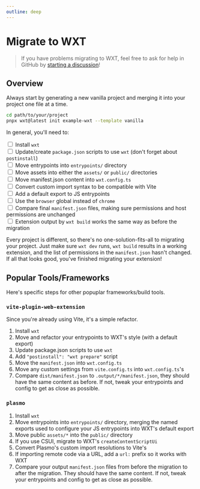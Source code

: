 ```yaml
---
outline: deep
---
```


# Migrate to WXT

> If you have problems migrating to WXT, feel free to ask for help in GitHub by [starting a discussion](https://github.com/wxt-dev/wxt/discussions/new?category=q-a)!

## Overview

Always start by generating a new vanilla project and merging it into your project one file at a time.

```sh
cd path/to/your/project
pnpx wxt@latest init example-wxt --template vanilla
```

In general, you'll need to:

<input type="checkbox" /> Install `wxt`<br />
<input type="checkbox" /> Update/create `package.json` scripts to use `wxt` (don't forget about `postinstall`)<br />
<input type="checkbox" /> Move entrypoints into `entrypoints/` directory<br />
<input type="checkbox" /> Move assets into either the `assets/` or `public/` directories<br />
<input type="checkbox" /> Move manifest.json content into `wxt.config.ts`<br />
<input type="checkbox" /> Convert custom import syntax to be compatible with Vite<br />
<input type="checkbox" /> Add a default export to JS entrypoints<br />
<input type="checkbox" /> Use the `browser` global instead of `chrome`<br />
<input type="checkbox" /> Compare final `manifest.json` files, making sure permissions and host permissions are unchanged<br />
<input type="checkbox" /> Extension output by `wxt build` works the same way as before the migration<br />

Every project is different, so there's no one-solution-fits-all to migrating your project. Just make sure `wxt dev` runs, `wxt build` results in a working extension, and the list of permissions in the `manifest.json` hasn't changed. If all that looks good, you've finished migrating your extension!

## Popular Tools/Frameworks

Here's specific steps for other popuplar frameworks/build tools.

### `vite-plugin-web-extension`

Since you're already using Vite, it's a simple refactor.

1. Install `wxt`
2. Move and refactor your entrypoints to WXT's style (with a default export)
3. Update package.json scripts to use `wxt`
4. Add `"postinstall": "wxt prepare"` script
5. Move the `manifest.json` into `wxt.config.ts`
6. Move any custom settings from `vite.config.ts` into `wxt.config.ts`'s
7. Compare `dist/manifest.json` to `.output/*/manifest.json`, they should have the same content as before. If not, tweak your entrypoints and config to get as close as possible.

### `plasmo`

1. Install `wxt`
2. Move entrypoints into `entrypoints/` directory, merging the named exports used to configure your JS entrypoints into WXT's default export
3. Move public `assets/*` into the `public/` directory
4. If you use CSUI, migrate to WXT's `createContentScriptUi`
5. Convert Plasmo's custom import resolutions to Vite's
6. If importing remote code via a URL, add a `url:` prefix so it works with WXT
7. Compare your output `manifest.json` files from before the migration to after the migration. They should have the same content. If not, tweak your entrypoints and config to get as close as possible.

